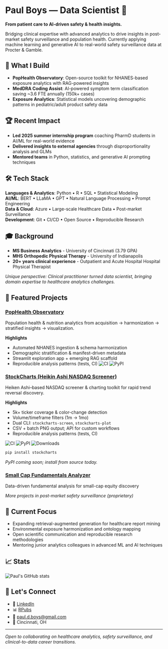 # Paul Boys — Data Scientist 👋

**From patient care to AI-driven safety & health insights.**

Bridging clinical expertise with advanced analytics to drive insights in post-market safety surveillance and population health. Currently applying machine learning and generative AI to real-world safety surveillance data at Procter & Gamble.

## 🔬 What I Build

- **PopHealth Observatory**: Open-source toolkit for NHANES-based exposure analytics with RAG-powered insights
- **MedDRA Coding Assist**: AI-powered symptom term classification saving ~3.6 FTE annually (150k+ cases)
- **Exposure Analytics**: Statistical models uncovering demographic patterns in pediatric/adult product safety data

## 🏆 Recent Impact

- **Led 2025 summer internship program** coaching PharmD students in AI/ML for real-world evidence
- **Delivered insights to external agencies** through disproportionality analysis and GLMs
- **Mentored teams** in Python, statistics, and generative AI prompting techniques

## 🛠️ Tech Stack

**Languages & Analytics**: Python • R • SQL • Statistical Modeling  
**AI/ML**: BERT • LLaMA • GPT • Natural Language Processing • Prompt Engineering  
**Data & Cloud**: Azure • Large-scale Healthcare Data • Post-market Surveillance  
**Development**: Git • CI/CD • Open Source • Reproducible Research

## 🎓 Background

- **MS Business Analytics** - University of Cincinnati (3.79 GPA)
- **MHS Orthopedic Physical Therapy** - University of Indianapolis  
- **20+ years clinical experience** - Outpatient and Acute Hospital Hospital Physical Therapist 

*Unique perspective: Clinical practitioner turned data scientist, bringing domain expertise to healthcare analytics challenges.*

## 🌟 Featured Projects

### [PopHealth Observatory](https://github.com/paulboys/PopHealth-Observatory)
Population health & nutrition analytics from acquisition → harmonization → stratified insights → visualization.

**Highlights**
- Automated NHANES ingestion & schema harmonization
- Demographic stratification & manifest-driven metadata
- Streamlit exploration app + emerging RAG scaffold
- Reproducible analysis patterns (tests, CI)
![CI](https://github.com/paulboys/PopHealth-Observatory/actions/workflows/ci.yml/badge.svg) ![PyPI](https://img.shields.io/pypi/v/pophealth-observatory)

### [StockCharts (Heikin Ashi NASDAQ Screener)](https://github.com/paulboys/HeikinAshi)
Heiken Ashi–based NASDAQ screener & charting toolkit for rapid trend reversal discovery.

**Highlights**
- 5k+ ticker coverage & color-change detection
- Volume/timeframe filters (1m → 1mo)
- Dual CLI: `stockcharts-screen`, `stockcharts-plot`
- CSV + batch PNG output; API for custom workflows
- Reproducible analysis patterns (tests, CI)

![CI](https://github.com/paulboys/HeikinAshi/actions/workflows/ci.yml/badge.svg) ![PyPI](https://img.shields.io/pypi/v/stockcharts) ![Downloads](https://static.pepy.tech/badge/stockcharts)

```bash
pip install stockcharts
```
*PyPI coming soon; install from source today.*

### [Small Cap Fundamentals Analyzer](https://github.com/paulboys/small-cap-fundamentals-analyzer)
Data-driven fundamental analysis for small-cap equity discovery

*More projects in post-market safety surveillance (proprietary)*

## 🎯 Current Focus

- Expanding retrieval-augmented generation for healthcare report mining
- Environmental exposure harmonization and ontology mapping  
- Open scientific communication and reproducible research methodologies
- Mentoring junior analytics colleagues in advanced ML and AI techniques

## 📈 Stats

![Paul's GitHub stats](https://github-readme-stats.vercel.app/api?username=paulboys&show_icons=true&theme=default)

## 🤝 Let's Connect

- 💼 [LinkedIn](https://www.linkedin.com/in/paul-boys-16b79191/)
- 📊 [RPubs](http://rpubs.com/boyspd)
- 📧 paul.d.boys@gmail.com
- 📍 Cincinnati, OH

---
*Open to collaborating on healthcare analytics, safety surveillance, and clinical-to-data career transitions.*
